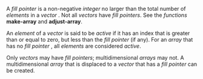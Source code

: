  

A *fill pointer* is a non-negative *integer* no larger than the total number of *elements* in a *vector* . Not all *vectors* have *fill pointers*. See the *functions* **make-array** and **adjust-array**. 

An *element* of a *vector* is said to be *active* if it has an index that is greater than or equal to zero, but less than the *fill pointer* (if any). For an *array* that has no *fill pointer* , all *elements* are considered *active*. 

Only *vectors* may have *fill pointers*; multidimensional *arrays* may not. A multidimensional *array* that is displaced to a *vector* that has a *fill pointer* can be created. 

